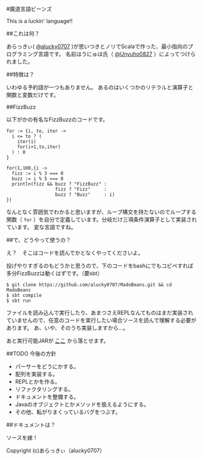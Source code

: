 #魔道言語ビーンズ

This is a luckin' language!!

##これは何？

あらっきぃ( [@alucky0707](https://twitter.com/#!/alucky0707) )が思いつきとノリでScalaで作った、最小指向のプログラミング言語です。
名前はうにゅほ氏（ [@Unyuho0827](https://twitter.com/#!/Unyuho0827) ）によってつけられました。

##特徴は？

いわゆる予約語が一つもありません。
あるのはいくつかのリテラルと演算子と関数と変数だけです。

##FizzBuzz

以下がかの有名なFizzBuzzのコードです。

```
for := {i, to, iter ->
  i <= to ? (
    iter(i)
    for(i+1,to,iter)
  ) : 0
}

for(1,100,{i ->
  fizz := i % 3 === 0
  buzz := i % 5 === 0
  println(fizz && buzz ? "FizzBuzz" :
                  fizz ? "Fizz"     :
                  buzz ? "Buzz"     : i)
})
```

なんとなく雰囲気でわかると思いますが、ループ構文を持たないのでループする関数（ `for` ）を自分で定義しています。分岐だけ三項条件演算子として実装されています。
変な言語ですね。

##で、どうやって使うの？

え？　そこはコードを読んでかとなくやってくださいよ。

投げやりすぎるのもどうかと思うので、下のコードをbashにでもコピペすれば多分FizzBuzzは動くはずです。（要sbt）

```
$ git clone https://github.com/alucky0707/MadoBeans.git && cd MadoBeans
$ sbt compile
$ sbt run
```

ファイルを読み込んで実行したり、あまつさえREPLなんてものはまだ実装されていませんので、任意のコードを実行したい場合ソースを読んで理解する必要があります。
あ、いや、そのうち実装しますから…。

あと実行可能JARが [ここ](https://dl.dropboxusercontent.com/u/64218061/MadoBeans-assembly-0.1.0.jar) から落とせます。

##TODO 今後の方針

 * パーサーをどうにかする。
 * 配列を実装する。
 * REPLとかを作る。
 * リファクタリングする。
 * ドキュメントを整備する。
 * Javaのオブジェクトとかメソッドを扱えるようにする。
 * その他、転がりまくっているバグをつぶす。

##ドキュメントは？

ソースを嫁！

Copyright (c)あらっきぃ（alucky0707）